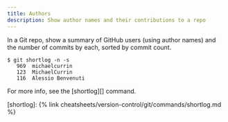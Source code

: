 ```yaml
---
title: Authors
description: Show author names and their contributions to a repo
---
```


In a Git repo, show a summary of GitHub users (using author names) and the number of commits by each, sorted by commit count.

```console
$ git shortlog -n -s
   969  michaelcurrin
   123  MichaelCurrin
   116  Alessio Benvenuti
```

For more info, see the [shortlog][] command.

[shortlog]: {% link cheatsheets/version-control/git/commands/shortlog.md %}
